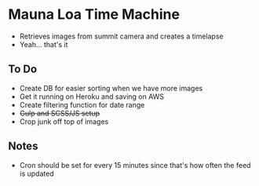 # Mauna Loa Time Machine

* Retrieves images from summit camera and creates a timelapse
* Yeah... that's it

## To Do
- Create DB for easier sorting when we have more images
- Get it running on Heroku and saving on AWS
- Create filtering function for date range
- ~~Gulp and SCSS/JS setup~~
- Crop junk off top of images

## Notes
* Cron should be set for every 15 minutes since that's how often the feed is updated
